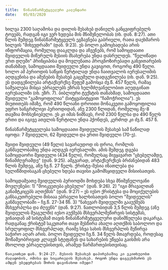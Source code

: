 ```yaml
---
title:  წინასწარმეტყველური კალენდარი
date:   05/03/2020
---
```


ხილვა 2300 საღამოსა და დილის შესახებ დანიელს განცვიფრებულს ტოვებს, რადგან იგი ვერ ხვდება მის მნიშვნელობას (იხ. დან. 8:27). ათი წლის შემდეგ წინასწარმეტყველს ეგზავნება გაბრიელი, რათა დაეხმაროს ხილვის "მიხვედრაში" (დან. 9:23). ეს ბოლო გამოცხადება არის ინფორმაცია, რომელიც დააკლდა და აჩვენებს, რომ სამოცდაათი შვიდეულის მიწურულს მესიის მსახურება უნდა დასრულდეს. "წელიწადი ერთ დღეში" პრინციპისა და მოვლენათა პროგნოზირებადი განვითარების თანახმად, სამოცდაათი შვიდეული უნდა გავიგოთ, როგორც 490 წელი. ხოლო ამ პერიოდის საწყის წერტილად უნდა ჩაითვალოს იერუსალიმის აღდგენისა და აშენების შესახებ გაცემული დადგენილება (იხ. დან. 9:25). ეს დადგენილება არტაქსერქსე მეფემ გამოსცა ძვ.წ. 457 წელს, რამაც საშუალება მისცა ებრაელებს ეზრას ხელმძღვანელობით აღედგინათ იერუსალიმი (იხ. ეზრ. 7). ბიბლიური ტექსტის თანახმად, სამოცდაათი შვიდეული "გამოყოფილია" (სიტყვასიტყვით "ჩამოჭრილია"). ეს მიუთითებს იმაზე, რომ 490 წლიანი დროითი მონაკვეთი გამოყოფილია უფრო ხანგრძლივი პერიოდიდან, ანუ 2300 წლიდან, რომელიც მე-8 თავშია მოხსენიებული. ეს კი იმას ნიშნავს, რომ 2300 წელსა და 490 წელს ერთი და იგივე ათვლის წერტილი უნდა ჰქონდეს, კერძოდ კი ძვ.წ. 457 წ.

წინასწარმეტყველება სამოცდაათი შვიდეულის შესახებ სამ ნაწილად იყოფა: 7 შვიდეული, 62 შვიდეული და ერთი შვიდეული (70-ე).

შვიდი შვიდეული (49 წელი) სავარაუდოდ ის დროა, რომლის განმავლობაშიც უნდა აღდგეს იერუსალიმი. ამის შემდეგ დგება სამოცდაორი შვიდეული (434 წელი), რომელსაც მივყავართ "ცხებულამდე, წინამძღვრამდე" (დან. 9:25). ამგვარად, არტაქსერქსეს ბრძანებიდან 483 წლის შემდეგ, ანუ ჩვ.წ. 27 წელს. ქრისტე-მესია ინათლება და სულიწმიდისაგან ცხებული ხდება თავისი გამომსყიდველი მისიისათვის.

სამოცდამეათე შვიდეულის პერიოდში მოხდება სხვა მნიშვნელოვანი მოვლენები: 1) "მოიკვეთება ცხებული" (დან. 9:26). 2) "იგი მრავალთან განამტკიცებს აღთქმას" (დან. 9:27) – ეს იესო ქრისტესა და მოციქულების განსაკუთრებული მისიაა ებრაელი ხალხისათვის ბოლო "შვიდეულის" განმავლობაში – ჩვ.წ. 27-34 წწ. 3) "ნახევარ შვიდეულში გააუქმებს მსხვერპლსა და ძღვენს" (დან. 9:27). ნათლობიდან 3,5 წლის შემდეგ (ანუ შვიდეულის შუაგულში) იესო აუქმებს მსხვერპლშეწირვის სისტემას, ვინაიდან ამ სისტემამ თავის წინასწარმეტყველური დანიშნულება დაკარგა. რადგანაც ქრისტემ საკუთარი თავი შესწირა ახალი აღთქმის საბოლოო და სრულყოფილ მსხვერპლად, რაიმე სხვა სახის მსხვერპლის შეწირვა საჭირო აღარ არის. ბოლო შვიდეული ჩვ.წ. 34 წელს მთავრდება, როდესაც მოწამეობრივად კლავენ სტეფანეს და სახარების უწყება გაისმის არა მხოლოდ ებრაელებისთვის, არამედ წარმართებისთვისაც.

`წაიკითხეთ დან. 9:24-27. მესიის შესახებ დაპირებაშიც კი ვკითხულობთ ძალადობის, ომისა და სიცარიელის შესახებ. როგორ უნდა დაგვეხმაროს ეს ამდენ უბედურებას შორის დავინახოთ იმედი? `
